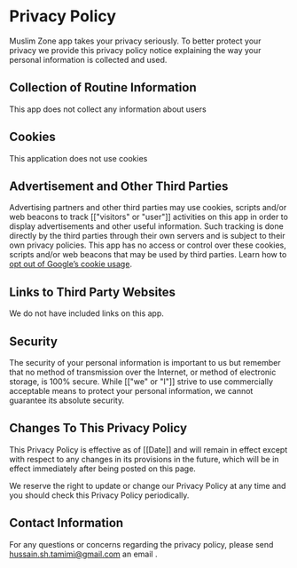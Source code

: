 # Privacy Policy

Muslim Zone app takes your privacy seriously. To better protect your privacy we provide this privacy policy notice explaining the way your personal information is collected and used.


## Collection of Routine Information

This app does not collect any information about users

## Cookies

This application does not use cookies

## Advertisement and Other Third Parties

Advertising partners and other third parties may use cookies, scripts and/or web beacons to track [["visitors" or "user"]] activities on this app in order to display advertisements and other useful information. Such tracking is done directly by the third parties through their own servers and is subject to their own privacy policies. This app has no access or control over these cookies, scripts and/or web beacons that may be used by third parties. Learn how to [opt out of Google’s cookie usage](http://www.google.com/privacy_ads.html).


## Links to Third Party Websites

We do not have included links on this app.


## Security

The security of your personal information is important to us but remember that no method of transmission over the Internet, or method of electronic storage, is 100% secure. While [["we" or "I"]] strive to use commercially acceptable means to protect your personal information, we cannot guarantee its absolute security.


## Changes To This Privacy Policy

This Privacy Policy is effective as of [[Date]] and will remain in effect except with respect to any changes in its provisions in the future, which will be in effect immediately after being posted on this page.

We reserve the right to update or change our Privacy Policy at any time and you should check this Privacy Policy periodically.


## Contact Information

For any questions or concerns regarding the privacy policy, please send hussain.sh.tamimi@gmail.com an email .
